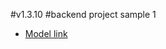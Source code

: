 #v1.3.10
#backend project sample 1

- [Model link](https://app.eraser.io/workspace/YtPqZ1VogxGy1jzIDkzj)
